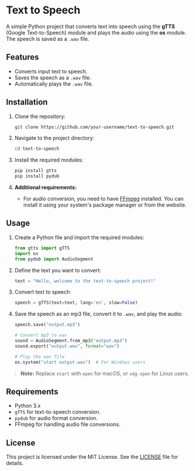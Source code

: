 
# Text to Speech

A simple Python project that converts text into speech using the **gTTS** (Google Text-to-Speech) module and plays the audio using the **os** module. The speech is saved as a `.wav` file.

## Features

- Converts input text to speech.
- Saves the speech as a `.wav` file.
- Automatically plays the `.wav` file.

## Installation

1. Clone the repository:

    ```bash
    git clone https://github.com/your-username/text-to-speech.git
    ```

2. Navigate to the project directory:

    ```bash
    cd text-to-speech
    ```

3. Install the required modules:

    ```bash
    pip install gtts
    pip install pydub
    ```

4. **Additional requirements:**
   - For audio conversion, you need to have [FFmpeg](https://ffmpeg.org/download.html) installed. You can install it using your system's package manager or from the website.

## Usage

1. Create a Python file and import the required modules:

    ```python
    from gtts import gTTS
    import os
    from pydub import AudioSegment
    ```

2. Define the text you want to convert:

    ```python
    text = "Hello, welcome to the text-to-speech project!"
    ```

3. Convert text to speech:

    ```python
    speech = gTTS(text=text, lang='en', slow=False)
    ```

4. Save the speech as an mp3 file, convert it to `.wav`, and play the audio:

    ```python
    speech.save("output.mp3")
    
    # Convert mp3 to wav
    sound = AudioSegment.from_mp3("output.mp3")
    sound.export("output.wav", format="wav")
    
    # Play the wav file
    os.system("start output.wav")  # For Windows users
    ```

> **Note:** Replace `start` with `open` for macOS, or `xdg-open` for Linux users.

## Requirements

- Python 3.x
- `gTTS` for text-to-speech conversion.
- `pydub` for audio format conversion.
- FFmpeg for handling audio file conversions.

## License

This project is licensed under the MIT License. See the [LICENSE](LICENSE) file for details.
